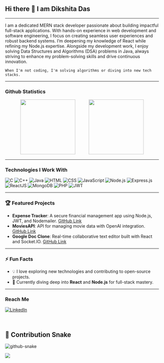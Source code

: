 ## Hi there 👋 I am Dikshita Das 

--- 

I am a dedicated MERN stack developer passionate about building impactful full-stack applications. With hands-on experience in web development and software engineering, I focus on creating seamless user experiences and robust backend systems. I’m deepening my knowledge of React while refining my Node.js expertise. Alongside my development work, I enjoy solving Data Structures and Algorithms (DSA) problems in Java, always striving to enhance my problem-solving skills and drive continuous innovation.

```When I'm not coding, I'm solving algorithms or diving into new tech stacks.```

---

### Github Statistics

<div align="center">
  <img height="180em" src="https://github-readme-stats-eight-theta.vercel.app/api?username=DikshitaDas&show_icons=true&theme=algolia&include_all_commits=true&count_private=true" style="padding-right: 20px;"/>
  <img height="180em" src="https://github-readme-stats-eight-theta.vercel.app/api/top-langs/?username=DikshitaDas&layout=compact&langs_count=8&theme=algolia" style="padding-left: 20px;"/>
</div>



---

### Technologies I Work With

<p>
  <img alt="C" src="https://img.shields.io/badge/-C-00599C?style=flat&logo=c&logoColor=white"/>
  <img alt="C++" src="https://img.shields.io/badge/-C++-00599C?style=flat&logo=cplusplus&logoColor=white"/>
  <img alt="Java" src="https://img.shields.io/badge/-Java-007396?style=flat&logo=java&logoColor=white"/>
  <img alt="HTML" src="https://img.shields.io/badge/-HTML-E34F26?style=flat&logo=html5&logoColor=white"/>
  <img alt="CSS" src="https://img.shields.io/badge/-CSS-1572B6?style=flat&logo=css3&logoColor=white"/>
  <img alt="JavaScript" src="https://img.shields.io/badge/-JavaScript-F7DF1E?style=flat&logo=javascript&logoColor=black"/>
  <img alt="Node.js" src="https://img.shields.io/badge/-Node.js-339933?style=flat&logo=nodedotjs&logoColor=white"/>
  <img alt="Express.js" src="https://img.shields.io/badge/-Express.js-000000?style=flat&logo=express&logoColor=white"/>
  <img alt="ReactJS" src="https://img.shields.io/badge/-React-61DAFB?style=flat&logo=react&logoColor=white"/>
  <img alt="MongoDB" src="https://img.shields.io/badge/-MongoDB-47A248?style=flat&logo=mongodb&logoColor=white"/>
  <img alt="PHP" src="https://img.shields.io/badge/-PHP-777BB4?style=flat&logo=php&logoColor=white"/>
  <img alt="JWT" src="https://img.shields.io/badge/-JWT-000000?style=flat&logo=jsonwebtokens&logoColor=white"/>
</p>

---

### 🏆 Featured Projects
- **Expense Tracker**: A secure financial management app using Node.js, JWT, and Nodemailer. [GitHub Link](https://github.com/DikshitaDas/ExpenseTrackerPro)
- **MoviesAPI**: API for managing movie data with OpenAI integration. [GitHub Link](https://github.com/DikshitaDas/MoviesAPI)
- **Google Doc Clone**: Real-time collaborative text editor built with React and Socket.IO. [GitHub Link](https://github.com/DikshitaDas/Google-Doc-Clone)

---

### ⚡ Fun Facts
- 💡 I love exploring new technologies and contributing to open-source projects.
- 🎯 Currently diving deep into **React** and **Node.js** for full-stack mastery.

---
### Reach Me

<p>
  <a href="https://in.linkedin.com/in/dikshita-das-3bb414203" target="_blank">
    <img alt="LinkedIn" src="https://img.shields.io/badge/LinkedIn-%230077B5.svg?&logo=linkedin&logoColor=white&style=for-the-badge" />
  </a>
</p>
<br> <be>

<h2>🐍 Contribution Snake</h2>
<picture>
  <source media="(prefers-color-scheme: dark)" srcset="https://github.com/TheVinaySagar/TheVinaySagar/blob/output/github-contribution-grid-snake-dark.svg" />
  <source media="(prefers-color-scheme: light)" srcset="https://github.com/TheVinaySagar/TheVinaySagar/blob/output/github-contribution-grid-snake.svg" />
  <img alt="github-snake" src="https://github.com/TheVinaySagar/TheVinaySagar/blob/output/github-contribution-grid-snake.svg" />
</picture>

[![](https://visitcount.itsvg.in/api?id=DikshitaDas&label=Profile%20Views&color=0&icon=1&pretty=false)](https://visitcount.itsvg.in)


